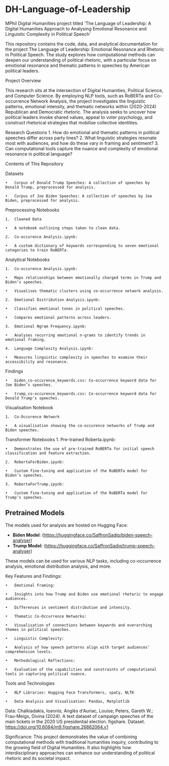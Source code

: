 # DH-Language-of-Leadership
MPhil Digital Humanities project titled 'The Language of Leadership: A Digital Humanities Approach to Analysing Emotional Resonance and Linguistic Complexity in Political Speech'

This repository contains the code, data, and analytical documentation for the project The Language of Leadership: Emotional Resonance and Rhetoric in Political Speech. The study explores how computational methods can deepen our understanding of political rhetoric, with a particular focus on emotional resonance and thematic patterns in speeches by American political leaders.

Project Overview

This research sits at the intersection of Digital Humanities, Political Science, and Computer Science. By employing NLP tools, such as RoBERTa and Co-occurrence Network Analysis, the project investigates the linguistic patterns, emotional intensity, and thematic networks within (2020-2024) Republican and Democratic rhetoric. The analysis seeks to uncover how political leaders invoke shared values, appeal to voter psychology, and construct rhetorical strategies that mobilise collective identities.

Research Questions
	1.	How do emotional and thematic patterns in political speeches differ across party lines?
	2.	What linguistic strategies resonate most with audiences, and how do these vary in framing and sentiment?
	3.	Can computational tools capture the nuance and complexity of emotional resonance in political language?

Contents of This Repository

Datasets

	•	Corpus of Donald Trump Speeches: A collection of speeches by Donald Trump, preprocessed for analysis.
 
	•	Corpus of Joe Biden Speeches: A collection of speeches by Joe Biden, preprocessed for analysis.


Preprocessing Notebooks

	1. 	Cleaned Data
	
	•	A notebook outlining steps taken to clean data. 

	2.	Co-occurence Analysis.ipynb:

 	•	A custom dictionary of keywords corresponding to seven emotional categories to train RoBERTa.

Analytical Notebooks

	1.	Co-occurence Analysis.ipynb:
 
	•	Maps relationships between emotionally charged terms in Trump and Biden’s speeches.
 
	•	Visualises thematic clusters using co-occurrence network analysis.
 
	2.	Emotional Distribution Analysis.ipynb:
 
	•	Classifies emotional tones in political speeches.
 
	•	Compares emotional patterns across leaders.
 
	3.	Emotional Ngram Frequency.ipynb:
 
	•	Analyses recurring emotional n-grams to identify trends in emotional framing.
 
	4.	Language Complexity Analysis.ipynb:
 
	•	Measures linguistic complexity in speeches to examine their accessibility and resonance.

 Findings

	•	biden_co-occurence_keywords.csv: Co-occurrence keyword data for Joe Biden’s speeches.
 
	•	trump_co-occurence_keywords.csv: Co-occurrence keyword data for Donald Trump’s speeches.

 Visualisation Notebook

	1. 	Co-Occurence Network
	
	•	A visualisation showing the co-occurence networks of Trump and Biden speeches.

 Transformer Notebooks
	1.	Pre-trained Roberta.ipynb:
 
	•	Demonstrates the use of pre-trained RoBERTa for initial speech classification and feature extraction.
 
	2.	RobertaForBiden.ipynb:
 
	•	Custom fine-tuning and application of the RoBERTa model for Biden’s speeches.
 
	3.	RobertaForTrump.ipynb:
 
	•	Custom fine-tuning and application of the RoBERTa model for Trump’s speeches.
	

 ## Pretrained Models

The models used for analysis are  hosted on Hugging Face:

- **Biden Model**: (https://huggingface.co/SaffronSadiq/biden-speech-analyser)
- **Trump Model**: (https://huggingface.co/SaffronSadiq/trump-speech-analyser)

These models can be used for various NLP tasks, including co-occurrence analysis, emotional distribution analysis, and more.

Key Features and Findings:

	•	Emotional Framing:
 
	•	Insights into how Trump and Biden use emotional rhetoric to engage audiences.
 
	•	Differences in sentiment distribution and intensity.
 
	•	Thematic Co-Occurrence Networks:
 
	•	Visualisation of connections between keywords and overarching themes in political speeches.
 
	•	Linguistic Complexity:
 
	•	Analysis of how speech patterns align with target audiences’ comprehension levels.
 
	•	Methodological Reflections:
 
	•	Evaluation of the capabilities and constraints of computational tools in capturing political nuance.

Tools and Technologies

	•	NLP Libraries: Hugging Face Transformers, spaCy, NLTK
 
	•	Data Analysis and Visualisation: Pandas, Matplotlib


Data: Chalkiadakis, Ioannis; Anglès d'Auriac, Louise; Peters, Gareth W.; Frau-Meigs, Divina (2024). A text dataset of campaign speeches of the main tickets in the 2020 US presidential election. figshare. Dataset. https://doi.org/10.6084/m9.figshare.26862064.v1

Significance: This project demonstrates the value of combining computational methods with traditional humanities inquiry, contributing to the growing field of Digital Humanities. It also highlights how interdisciplinary approaches can enhance our understanding of political rhetoric and its societal impact.
